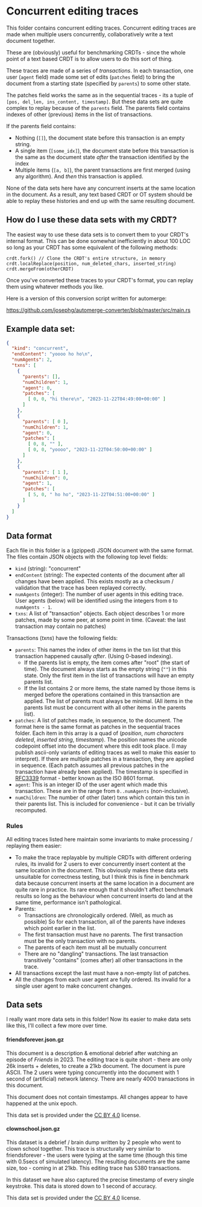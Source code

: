 # Concurrent editing traces

This folder contains concurrent editing traces. Concurrent editing traces are made when multiple users concurrently, collaboratively write a text document together.

These are (obviously) useful for benchmarking CRDTs - since the whole point of a text based CRDT is to allow users to do this sort of thing.

These traces are made of a series of *transactions*. In each transaction, one user (`agent` field) made some set of edits (`patches` field) to bring the document from a starting state (specified by `parents`) to some other state.

The patches field works the same as in the sequential traces - its a tuple of `[pos, del_len, ins_content, timestamp]`. But these data sets are quite complex to replay because of the `parents` field. The parents field contains indexes of other (previous) items in the list of transactions.

If the parents field contains:

- Nothing (`[]`), the document state before this transaction is an empty string.
- A single item (`[some_idx]`), the document state before this transaction is the same as the document state *after* the transaction identified by the index
- Multiple items (`[a, b]`), the parent transactions are first merged (using any algorithm). And *then* this transaction is applied.

None of the data sets here have any concurrent inserts at the same location in the document. As a result, any text based CRDT or OT system should be able to replay these histories and end up with the same resulting document.


## How do I use these data sets with my CRDT?

The easiest way to use these data sets is to convert them to your CRDT's internal format. This can be done somewhat inefficiently in about 100 LOC so long as your CRDT has some equivalent of the following methods:

```
crdt.fork() // Clone the CRDT's entire structure, in memory
crdt.localReplace(position, num_deleted_chars, inserted_string)
crdt.mergeFrom(otherCRDT)
```

Once you've converted these traces to your CRDT's format, you can replay them using whatever methods you like.

Here is a version of this conversion script written for automerge:

https://github.com/josephg/automerge-converter/blob/master/src/main.rs


## Example data set:

```json
{
  "kind": "concurrent",
  "endContent": "yoooo ho ho\n",
  "numAgents": 2,
  "txns": [
    {
      "parents": [],
      "numChildren": 1,
      "agent": 0,
      "patches": [
        [ 0, 0, "hi there\n", "2023-11-22T04:49:00+00:00" ]
      ]
    },
    {
      "parents": [ 0 ],
      "numChildren": 1,
      "agent": 0,
      "patches": [
        [ 0, 8, "" ],
        [ 0, 0, "yoooo", "2023-11-22T04:50:00+00:00" ]
      ]
    },
    {
      "parents": [ 1 ],
      "numChildren": 0,
      "agent": 1,
      "patches": [
        [ 5, 0, " ho ho", "2023-11-22T04:51:00+00:00" ]
      ]
    }
  ]
}
```


## Data format

Each file in this folder is a (gzipped) JSON document with the same format. The files contain JSON objects with the following top level fields:

- `kind` (string): "concurrent"
- `endContent` (string): The expected contents of the document after all changes have been applied. This exists mostly as a checksum / validation that the trace has been replayed correctly.
- `numAgents` (integer): The number of user agents in this editing trace. User agents (below) will be identified using the integers from `0` to `numAgents - 1`.
- `txns`: A list of "transaction" objects. Each object describes 1 or more patches, made by some peer, at some point in time. (Caveat: the last transaction may contain no patches)

Transactions (*txns*) have the following fields:

- `parents`: This names the index of other items in the txn list that this transaction happened causally *after*. (Using 0-based indexing).
  - If the parents list is empty, the item comes after "root" (the start of time). The document always starts as the empty string (`""`) in this state. Only the first item in the list of transactions will have an empty parents list.
  - If the list contains 2 or more items, the state named by those items is merged before the operations contained in this transaction are applied. The list of parents must always be minimal. (All items in the parents list must be concurrent with all other items in the parents list).
- `patches`: A list of patches made, in sequence, to the document. The format here is the same format as patches in the sequential traces folder. Each item in this array is a quad of (*position*, *num characters deleted*, *inserted string*, *timestamp*). The position names the unicode codepoint offset into the document where this edit took place. (I may publish ascii-only variants of editing traces as well to make this easier to interpret). If there are multiple patches in a transaction, they are applied in sequence. (Each patch assumes all previous patches in the transaction have already been applied). The timestamp is specified in [RFC3339](https://www.rfc-editor.org/rfc/rfc3339) format - better known as the ISO 8601 format.
- `agent`: This is an integer ID of the user agent which made this transaction. These are in the range from `0..numAgents` (non-inclusive).
- `numChildren`: The number of other (later) txns which contain this txn in their parents list. This is included for convenience - but it can be trivially recomputed.

### Rules

All editing traces listed here maintain some invariants to make processing / replaying them easier:

- To make the trace replayable by multiple CRDTs with different ordering rules, its invalid for 2 users to ever concurrently insert content at the same location in the document. This obviously makes these data sets unsuitable for correctness testing, but I think this is fine in benchmark data because concurrent inserts at the same location in a document are quite rare in practice. Its rare enough that it shouldn't affect benchmark results so long as the behaviour when concurrent inserts do land at the same time, performance isn't pathological.
- Parents:
  - Transactions are chronologically ordered. (Well, as much as possible) So for each transaction, all of the parents have indexes which point earlier in the list.
  - The first transaction must have no parents. The first transaction must be the only transaction with no parents.
  - The parents of each item must all be mutually concurrent
  - There are no "dangling" transactions. The last transaction transitively "contains" (comes after) all other transactions in the trace.
- All transactions except the last must have a non-empty list of patches.
- All the changes from each user agent are fully ordered. Its invalid for a single user agent to make concurrent changes.


## Data sets

I really want more data sets in this folder! Now its easier to make data sets like this, I'll collect a few more over time.

#### friendsforever.json.gz

This document is a description & emotional debrief after watching an episode of *Friends* in 2023. The editing trace is quite short - there are only 26k inserts + deletes, to create a 21kb document. The document is pure ASCII. The 2 users were typing concurrently into the document with 1 second of (artificial) network latency. There are nearly 4000 transactions in this document.

This document does not contain timestamps. All changes appear to have happened at the unix epoch.

This data set is provided under the [CC BY 4.0](https://creativecommons.org/licenses/by/4.0/) license.


#### clownschool.json.gz

This dataset is a debrief / brain dump written by 2 people who went to clown school together. This trace is structurally very similar to friendsforever - the users were typing at the same time (though this time with 0.5secs of simulated latency). The resulting documents are the same size, too - coming in at 21kb. This editing trace has 5380 transactions.

In this dataset we have also captured the precise timestamp of every single keystroke. This data is stored down to 1 second of accuracy.

This data set is provided under the [CC BY 4.0](https://creativecommons.org/licenses/by/4.0/) license.

